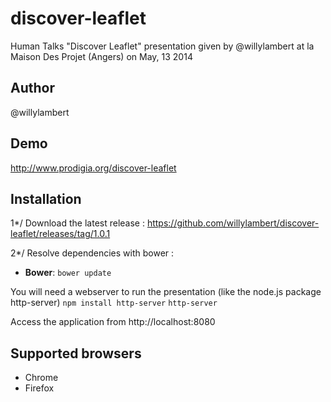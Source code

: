 discover-leaflet
================

Human Talks "Discover Leaflet" presentation given by @willylambert at la Maison Des Projet (Angers) on May, 13 2014

## Author

@willylambert

## Demo

http://www.prodigia.org/discover-leaflet

## Installation

1*/ Download the latest release :
https://github.com/willylambert/discover-leaflet/releases/tag/1.0.1

2*/ Resolve dependencies with bower :
* **Bower**: `bower update`

You will need a webserver to run the presentation (like the node.js package http-server)
`npm install http-server`
`http-server`

Access the application from http://localhost:8080

## Supported browsers

* Chrome 
* Firefox
